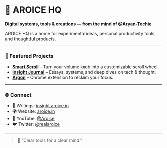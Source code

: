 # 🏯 AROICE HQ  
**Digital systems, tools & creations — from the mind of [@Aryan-Techie](https://github.com/Aryan-Techie)**

AROICE HQ is a home for experimental ideas, personal productivity tools, and thoughtful products.

---

### 🚀 Featured Projects  
- [**Smart Scroll**](https://smart-scroll.aroice.in) – Turn your volume knob into a customizable scroll wheel.  
- [**Insight Journal**](https://blogs.aroice.in) – Essays, systems, and deep dives on tech & thought.  
- [**Argon**](https://argon.aroice.in) – Chrome extension to reclaim your focus.

---

### 🌐 Connect  
- 🧠 Writings: [insight.aroice.in](https://insight.aroice.in)  
- 🌍 Website: [aroice.in](https://aroice.in)  
- 🎥 YouTube: [@Aroice](https://youtube.com/@Aroice)  
- 🐦 Twitter: [@realaroice](https://x.com/realaroice)

---
> 🧩 “Clear tools for a clear mind.”  
